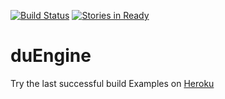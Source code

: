 [![Build Status](https://drone.io/github.com/cantidio/duEngine/status.png)](https://drone.io/github.com/cantidio/duEngine/latest)
[![Stories in Ready](https://badge.waffle.io/cantidio/duEngine.png?label=ready&title=Ready)](https://waffle.io/cantidio/duEngine)

duEngine
========

Try the last successful build Examples on <a href="http://duengine.herokuapp.com" target="_blank">Heroku</a>

